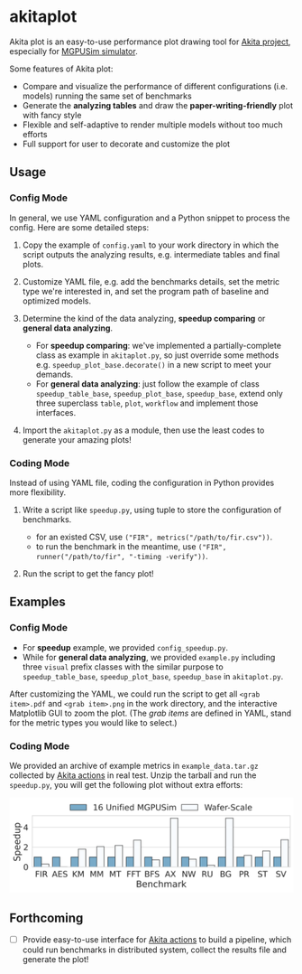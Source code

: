 # akitaplot

Akita plot is an easy-to-use performance plot drawing tool for [Akita project](https://gitlab.com/akita), especially for [MGPUSim simulator](https://gitlab.com/akita/mgpusim).

Some features of Akita plot:
- Compare and visualize the performance of different configurations (i.e. models) running the same set of benchmarks
- Generate the **analyzing tables** and draw the **paper-writing-friendly** plot with fancy style
- Flexible and self-adaptive to render multiple models without too much efforts
- Full support for user to decorate and customize the plot

## Usage

### Config Mode

In general, we use YAML configuration and a Python snippet to process the config. Here are some detailed steps:

1. Copy the example of `config.yaml` to your work directory in which the script outputs the analyzing results, e.g. intermediate tables and final plots.

2. Customize YAML file, e.g. add the benchmarks details, set the metric type we're interested in, and set the program path of baseline and optimized models.

3. Determine the kind of the data analyzing, **speedup comparing** or **general data analyzing**.

   - For **speedup comparing**: we've implemented a partially-complete class as example in `akitaplot.py`, so just override some methods e.g. `speedup_plot_base.decorate()` in a new script to meet your demands.
   - For **general data analyzing**: just follow the example of class `speedup_table_base`, `speedup_plot_base`, `speedup_base`, extend only three superclass `table`, `plot`, `workflow` and implement those interfaces.

4. Import the `akitaplot.py` as a module, then use the least codes to generate your amazing plots!

### Coding Mode

Instead of using YAML file, coding the configuration in Python provides more flexibility.

1. Write a script like `speedup.py`, using tuple to store the configuration of benchmarks.

   - for an existed CSV, use `("FIR", metrics("/path/to/fir.csv"))`.
   - to run the benchmark in the meantime, use `("FIR", runner("/path/to/fir", "-timing -verify"))`.

2. Run the script to get the fancy plot!

## Examples

### Config Mode

- For **speedup** example, we provided `config_speedup.py`. 
- While for **general data analyzing**, we provided `example.py` including three `visual` prefix classes with the similar purpose to `speedup_table_base`, `speedup_plot_base`, `speedup_base` in `akitaplot.py`.

After customizing the YAML, we could run the script to get all `<grab item>.pdf` and `<grab item>.png` in the work directory, and the interactive Matplotlib GUI to zoom the plot. (The _grab items_ are defined in YAML, stand for the metric types you would like to select.)

### Coding Mode

We provided an archive of example metrics in `example_data.tar.gz` collected by [Akita actions](https://github.com/ueqri/actions) in real test. Unzip the tarball and run the `speedup.py`, you will get the following plot without extra efforts:

![avatar](example_kernelTime.png)

## Forthcoming

- [ ] Provide easy-to-use interface for [Akita actions](https://github.com/ueqri/actions) to build a pipeline, which could run benchmarks in distributed system, collect the results file and generate the plot!
